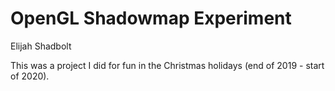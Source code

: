 
# OpenGL Shadowmap Experiment

Elijah Shadbolt

This was a project I did for fun in the Christmas holidays (end of 2019 - start of 2020).
